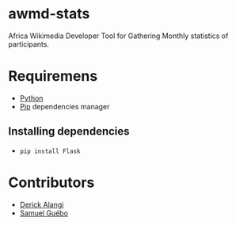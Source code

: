 # awmd-stats

Africa Wikimedia Developer Tool for Gathering Monthly statistics of participants.


# Requiremens
* [Python](https://www.python.org/downloads/)
* [Pip](https://pip.pypa.io/en/stable/installing/) dependencies manager

## Installing dependencies
* ```pip install Flask```


# Contributors
 * [Derick Alangi](https://github.com/ch3nkula/)
 * [Samuel Guébo](https://github.com/samuelguebo/)